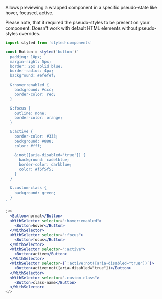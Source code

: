 Allows previewing a wrapped component in a specific pseudo-state like hover, focused, active.

Please note, that it required the pseudo-styles to be present on your component. Doesn't work with default HTML elements without pseudo-styles overrides.

```jsx
import styled from 'styled-components'

const Button = styled('button')`
  padding: 10px;
  margin-right: 5px;
  border: 2px solid blue;
  border-radius: 4px;
  background: #efefef;

  &:hover:enabled {
    background: #ccc;
    border-color: red;
  }

  &:focus {
    outline: none;
    border-color: orange;
  }

  &:active {
    border-color: #333;
    background: #888;
    color: #fff;

    &:not([aria-disabled='true']) {
      background: cadetblue;
      border-color: darkblue;
      color: #f5f5f5;
    }
  }

  &.custom-class {
    background: green;
  }
`

;<>
  <Button>normal</Button>
  <WithSelector selector=":hover:enabled">
    <Button>hover</Button>
  </WithSelector>
  <WithSelector selector=":focus">
    <Button>focus</Button>
  </WithSelector>
  <WithSelector selector=":active">
    <Button>active</Button>
  </WithSelector>
  <WithSelector selector={`:active:not([aria-disabled="true"])`}>
    <Button>active:not([aria-disabled="true"])</Button>
  </WithSelector>
  <WithSelector selector=".custom-class">
    <Button>class-name</Button>
  </WithSelector>
</>
```
